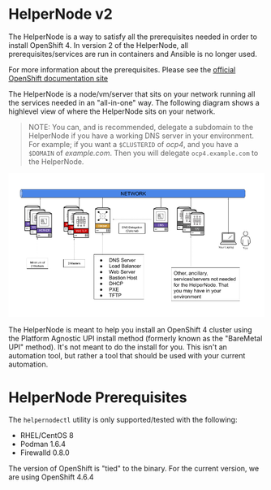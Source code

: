 # HelperNode v2

The HelperNode is a way to satisfy all the prerequisites needed in order to install OpenShift 4. In version 2 of the HelperNode, all prerequisites/services are run in containers and Ansible is no longer used.

For more information about the prerequisites. Please see the [official OpenShift documentation site](https://docs.openshift.com/container-platform/latest)

The HelperNode is a node/vm/server that sits on your network running all the services needed in an "all-in-one" way. The following diagram shows a highlevel view of where the HelperNode sits on your network.

> NOTE: You can, and is recommended, delegate a subdomain to the HelperNode if you have a working DNS server in your environment. For example; if you want a `$CLUSTERID` of *ocp4*, and you have a `$DOMAIN` of *example.com*. Then you will delegate `ocp4.example.com` to the HelperNode.

![helpernode highlevel diagram](assets/images/helpernode-highlevel-diagram.png)

The HelperNode is meant to help you install an OpenShift 4 cluster using the Platform Agnostic UPI install method (formerly known as the "BareMetal UPI" method). It's not meant to do the install for you. This isn't an automation tool, but rather a tool that should be used with your current automation.

# HelperNode Prerequisites

The `helpernodectl` utility is only supported/tested with the following:

* RHEL/CentOS 8
* Podman 1.6.4
* Firewalld 0.8.0

The version of OpenShift is "tied" to the binary. For the current version, we are using OpenShift 4.6.4
